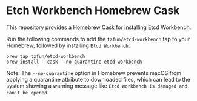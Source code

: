 # Etch Workbench Homebrew Cask

This repository provides a Homebrew Cask for installing Etcd Workbench.

Run the following commands to add the `tzfun/etcd-workbench` tap to your Homebrew, followed by installing `Etcd Workbench`:

```shell
brew tap tzfun/etcd-workbench
brew install --cask --no-quarantine etcd-workbench
```

Note: The `--no-quarantine` option in Homebrew prevents macOS from applying a quarantine attribute to downloaded files, which can lead to the system showing a warning message like `Etcd Workbench is damaged and can't be opened`.
